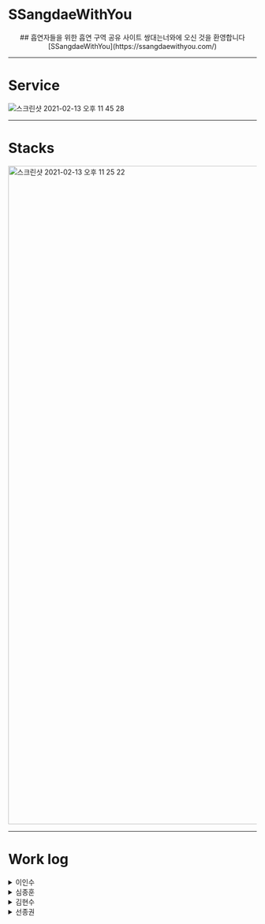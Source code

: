 # SSangdaeWithYou

<center> ## 흡연자들을 위한 흡연 구역 공유 사이트 쌍대는너와에 오신 것을 환영합니다 </center>
<center> [SSangdaeWithYou](https://ssangdaewithyou.com/) </center>


<hr>

# Service

![스크린샷 2021-02-13 오후 11 45 28](https://user-images.githubusercontent.com/71421672/107852715-a685e380-6e55-11eb-8774-e9e68a122fc3.png)


<hr>

# Stacks
<img width="1335" alt="스크린샷 2021-02-13 오후 11 25 22" src="https://user-images.githubusercontent.com/71421672/107852243-ffa04800-6e52-11eb-81fe-c481893ff50e.png">

<hr>

# Work log


<details>
<summary>이인수</summary>
<div markdown="1">
- Front-end
  
</div>
</details>

<details>
  <summary>심종훈</summary>
<div markdown="1">
- Front-end
  
</div>
</details>

<details>
<summary>김현수</summary>
<div markdown="1">
- Back-end
  
</div>
</details>
<details>
<summary>선종권</summary>
<div markdown="1">
- Back-end
  
</div>
</details>

